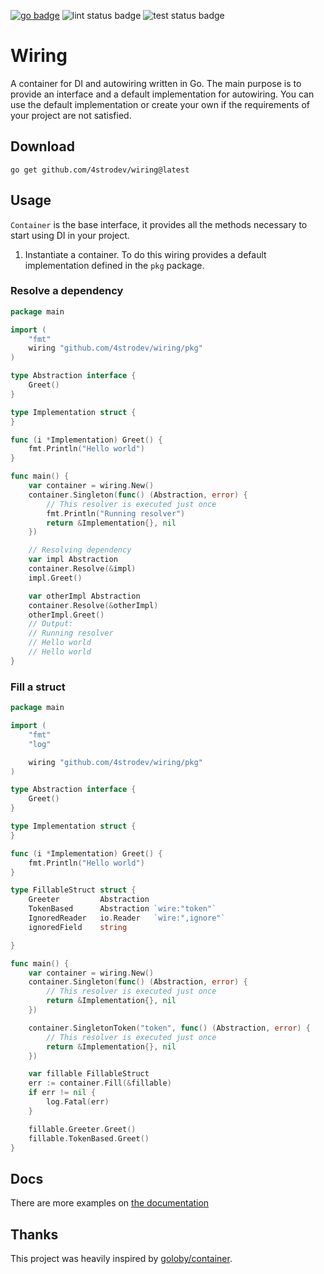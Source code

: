 [![go badge](https://pkg.go.dev/badge/github.com/4strodev/wiring.svg)](https://pkg.go.dev/github.com/4strodev/wiring)
![lint status badge](https://github.com/4strodev/wiring/actions/workflows/lint.yaml/badge.svg)
![test status badge](https://github.com/4strodev/wiring/actions/workflows/test.yaml/badge.svg)
# Wiring
A container for DI and autowiring written in Go. The main purpose is to provide an interface and a default implementation
for autowiring. You can use the default implementation or create your own if the requirements of your project are not
satisfied.

## Download

    go get github.com/4strodev/wiring@latest

## Usage
`Container` is the base interface, it provides all the methods necessary to start using DI in your project.

1. Instantiate a container. To do this wiring provides a default implementation defined in the `pkg` package.

### Resolve a dependency
```go
package main

import (
    "fmt"
    wiring "github.com/4strodev/wiring/pkg"
)

type Abstraction interface {
    Greet()
}

type Implementation struct {
}

func (i *Implementation) Greet() {
    fmt.Println("Hello world")
}

func main() {
	var container = wiring.New()
	container.Singleton(func() (Abstraction, error) {
        // This resolver is executed just once
		fmt.Println("Running resolver")
		return &Implementation{}, nil
	})

    // Resolving dependency
	var impl Abstraction
	container.Resolve(&impl)
	impl.Greet()

	var otherImpl Abstraction
	container.Resolve(&otherImpl)
	otherImpl.Greet()
	// Output:
	// Running resolver
	// Hello world
	// Hello world
}
```

### Fill a struct
```go
package main

import (
    "fmt"
    "log"

    wiring "github.com/4strodev/wiring/pkg"
)

type Abstraction interface {
    Greet()
}

type Implementation struct {
}

func (i *Implementation) Greet() {
    fmt.Println("Hello world")
}

type FillableStruct struct {
    Greeter         Abstraction
    TokenBased      Abstraction `wire:"token"`
    IgnoredReader   io.Reader   `wire:",ignore"`
    ignoredField    string

}

func main() {
	var container = wiring.New()
	container.Singleton(func() (Abstraction, error) {
        // This resolver is executed just once
		return &Implementation{}, nil
	})

	container.SingletonToken("token", func() (Abstraction, error) {
        // This resolver is executed just once
		return &Implementation{}, nil
	})

    var fillable FillableStruct
    err := container.Fill(&fillable)
    if err != nil {
        log.Fatal(err)
    }

    fillable.Greeter.Greet()
    fillable.TokenBased.Greet()
}
```

## Docs
There are more examples on [the documentation](https://pkg.go.dev/github.com/4strodev/wiring)

## Thanks
This project was heavily inspired by [goloby/container](https://github.com/golobby/container).
